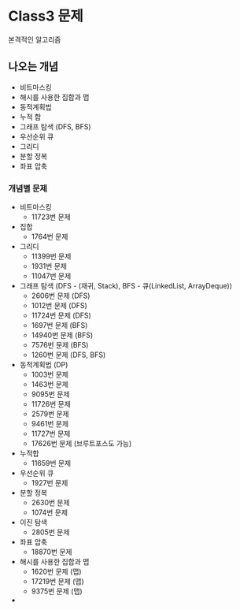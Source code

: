 # Class3 문제
본격적인 알고리즘

## 나오는 개념
- 비트마스킹
- 해시를 사용한 집합과 맵
- 동적계획법
- 누적 합
- 그래프 탐색 (DFS, BFS)
- 우선순위 큐
- 그리디
- 분할 정복
- 좌표 압축

### 개념별 문제
- 비트마스킹
  - 11723번 문제
- 집합
  - 1764번 문제
- 그리디
  - 11399번 문제
  - 1931번 문제
  - 11047번 문제
- 그래프 탐색 (DFS - (재귀, Stack), BFS - 큐(LinkedList, ArrayDeque))
  - 2606번 문제 (DFS)
  - 1012번 문제 (DFS)
  - 11724번 문제 (DFS)
  - 1697번 문제 (BFS)
  - 14940번 문제 (BFS)
  - 7576번 문제 (BFS)
  - 1260번 문제 (DFS, BFS)
- 동적계획법 (DP)
  - 1003번 문제
  - 1463번 문제
  - 9095번 문제
  - 11726번 문제
  - 2579번 문제
  - 9461번 문제
  - 11727번 문제
  - 17626번 문제 (브루트포스도 가능)
- 누적합
  - 11659번 문제
- 우선순위 큐
  - 1927번 문제
- 분할 정복
  - 2630번 문제
  - 1074번 문제
- 이진 탐색
  - 2805번 문제
- 좌표 압축
  - 18870번 문제
- 해시를 사용한 집합과 맵
  - 1620번 문제 (맵)
  - 17219번 문제 (맵)
  - 9375번 문제 (맵)
- 